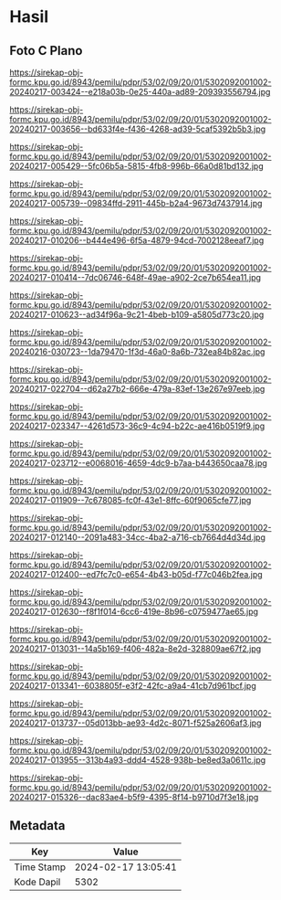 # Hasil

## Foto C Plano

https://sirekap-obj-formc.kpu.go.id/8943/pemilu/pdpr/53/02/09/20/01/5302092001002-20240217-003424--e218a03b-0e25-440a-ad89-209393556794.jpg

https://sirekap-obj-formc.kpu.go.id/8943/pemilu/pdpr/53/02/09/20/01/5302092001002-20240217-003656--bd633f4e-f436-4268-ad39-5caf5392b5b3.jpg

https://sirekap-obj-formc.kpu.go.id/8943/pemilu/pdpr/53/02/09/20/01/5302092001002-20240217-005429--5fc06b5a-5815-4fb8-996b-66a0d81bd132.jpg

https://sirekap-obj-formc.kpu.go.id/8943/pemilu/pdpr/53/02/09/20/01/5302092001002-20240217-005739--09834ffd-2911-445b-b2a4-9673d7437914.jpg

https://sirekap-obj-formc.kpu.go.id/8943/pemilu/pdpr/53/02/09/20/01/5302092001002-20240217-010206--b444e496-6f5a-4879-94cd-7002128eeaf7.jpg

https://sirekap-obj-formc.kpu.go.id/8943/pemilu/pdpr/53/02/09/20/01/5302092001002-20240217-010414--7dc06746-648f-49ae-a902-2ce7b654ea11.jpg

https://sirekap-obj-formc.kpu.go.id/8943/pemilu/pdpr/53/02/09/20/01/5302092001002-20240217-010623--ad34f96a-9c21-4beb-b109-a5805d773c20.jpg

https://sirekap-obj-formc.kpu.go.id/8943/pemilu/pdpr/53/02/09/20/01/5302092001002-20240216-030723--1da79470-1f3d-46a0-8a6b-732ea84b82ac.jpg

https://sirekap-obj-formc.kpu.go.id/8943/pemilu/pdpr/53/02/09/20/01/5302092001002-20240217-022704--d62a27b2-666e-479a-83ef-13e267e97eeb.jpg

https://sirekap-obj-formc.kpu.go.id/8943/pemilu/pdpr/53/02/09/20/01/5302092001002-20240217-023347--4261d573-36c9-4c94-b22c-ae416b0519f9.jpg

https://sirekap-obj-formc.kpu.go.id/8943/pemilu/pdpr/53/02/09/20/01/5302092001002-20240217-023712--e0068016-4659-4dc9-b7aa-b443650caa78.jpg

https://sirekap-obj-formc.kpu.go.id/8943/pemilu/pdpr/53/02/09/20/01/5302092001002-20240217-011909--7c678085-fc0f-43e1-8ffc-60f9065cfe77.jpg

https://sirekap-obj-formc.kpu.go.id/8943/pemilu/pdpr/53/02/09/20/01/5302092001002-20240217-012140--2091a483-34cc-4ba2-a716-cb7664d4d34d.jpg

https://sirekap-obj-formc.kpu.go.id/8943/pemilu/pdpr/53/02/09/20/01/5302092001002-20240217-012400--ed7fc7c0-e654-4b43-b05d-f77c046b2fea.jpg

https://sirekap-obj-formc.kpu.go.id/8943/pemilu/pdpr/53/02/09/20/01/5302092001002-20240217-012630--f8f1f014-6cc6-419e-8b96-c0759477ae65.jpg

https://sirekap-obj-formc.kpu.go.id/8943/pemilu/pdpr/53/02/09/20/01/5302092001002-20240217-013031--14a5b169-f406-482a-8e2d-328809ae67f2.jpg

https://sirekap-obj-formc.kpu.go.id/8943/pemilu/pdpr/53/02/09/20/01/5302092001002-20240217-013341--6038805f-e3f2-42fc-a9a4-41cb7d961bcf.jpg

https://sirekap-obj-formc.kpu.go.id/8943/pemilu/pdpr/53/02/09/20/01/5302092001002-20240217-013737--05d013bb-ae93-4d2c-8071-f525a2606af3.jpg

https://sirekap-obj-formc.kpu.go.id/8943/pemilu/pdpr/53/02/09/20/01/5302092001002-20240217-013955--313b4a93-ddd4-4528-938b-be8ed3a0611c.jpg

https://sirekap-obj-formc.kpu.go.id/8943/pemilu/pdpr/53/02/09/20/01/5302092001002-20240217-015326--dac83ae4-b5f9-4395-8f14-b9710d7f3e18.jpg


## Metadata

| Key        | Value               |
| ---------- | ------------------- |
| Time Stamp | 2024-02-17 13:05:41 |
| Kode Dapil | 5302                |



